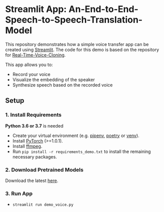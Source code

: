 # Streamlit App: An-End-to-End-Speech-to-Speech-Translation-Model

This repository demonstrates how a simple voice transfer app can be created using [Streamlit](https://www.streamlit.io/). The code for this demo is based on the repository for [Real-Time-Voice-Cloning](https://github.com/CorentinJ/Real-Time-Voice-Cloning).

This app allows you to:
* Record your voice
* Visualize the embedding of the speaker
* Synthesize speech based on the recorded voice


## Setup

### 1. Install Requirements
**Python 3.6 or 3.7** is needed

* Create your virtual environment (e.g. [pipenv](https://pipenv.pypa.io/en/latest/), [poetry](https://python-poetry.org/) or [venv](https://docs.python.org/3/library/venv.html)).
* Install [PyTorch](https://pytorch.org/get-started/locally/) (>=1.0.1).
* Install [ffmpeg](https://ffmpeg.org/download.html#get-packages).
* Run `pip install -r requirements_demo.txt` to install the remaining necessary packages.

### 2. Download Pretrained Models
Download the latest [here](https://github.com/CorentinJ/Real-Time-Voice-Cloning/wiki/Pretrained-models).

### 3. Run App

* `streamlit run demo_voice.py`
